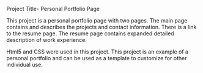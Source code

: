 Project Title- Personal Portfolio Page

This project is a personal portfolio page with two pages.
The main page contains and describes the projects and contact information.
There is a link to the resume page. The resume page contains expanded detailed description of work experience.

Html5 and CSS were used in this project. 
This project is an example of a personal portfolio and can be used as a template to customize for other individual use. 

